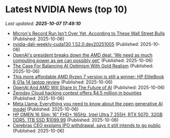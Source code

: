 # Latest NVIDIA News (top 10)
_Last updated: **2025-10-07 17:49:10**_

- [Micron's Record Run Isn't Over Yet, According to These Wall Street Bulls](https://www.investopedia.com/micron-shares-will-rise-say-these-wall-street-bulls-11824707) (Published: 2025-10-06)
- [nvidia-dali-weekly-cuda130 1.52.0.dev20251005](https://pypi.org/project/nvidia-dali-weekly-cuda130/1.52.0.dev20251005/) (Published: 2025-10-06)
- [OpenAI's president breaks down the AMD deal: 'We need as much computing power as we can possibly get'](https://www.businessinsider.com/openai-amd-deal-greg-brockman-compute-power-needed-2025-10) (Published: 2025-10-06)
- [The Case For Balancing AI Optimism With Gold Realism](https://www.forbes.com/sites/greatspeculations/2025/10/06/the-case-for-balancing-ai-optimism-with-gold-realism/) (Published: 2025-10-06)
- [This more affordable AMD Ryzen 7 version is still a winner: HP EliteBook 8 G1a 14 laptop review](https://www.notebookcheck.net/This-more-affordable-AMD-Ryzen-7-version-is-still-a-winner-HP-EliteBook-8-G1a-14-laptop-review.1060764.0.html) (Published: 2025-10-06)
- [OpenAI And AMD Will Share In The Future of AI](https://pcper.com/2025/10/openai-and-amd-will-share-in-the-future-of-ai/) (Published: 2025-10-06)
- [Zeroday Cloud hacking contest offers $4.5 million in bounties](https://www.bleepingcomputer.com/news/security/zeroday-cloud-hacking-contest-offers-45-million-in-bounties/) (Published: 2025-10-06)
- [Meta Llama: Everything you need to know about the open generative AI model](https://techcrunch.com/2025/10/06/meta-llama-everything-you-need-to-know-about-the-open-generative-ai-model/) (Published: 2025-10-06)
- [HP OMEN 16 Slim: 16" FHD+ 165Hz, Intel Ultra 7 255H, RTX 5070, 32GB DDR5, 1TB SSD $1099.99](https://slickdeals.net/f/18667774-hp-omen-16-slim-16-fhd-165hz-intel-ultra-7-255h-rtx-5070-32gb-ddr5-1tb-ssd-1099-99) (Published: 2025-10-06)
- [Cerebras CEO explains IPO withdrawal, says it still intends to go public](https://www.cnbc.com/2025/10/06/cerebras-ceo-says-company-still-intends-to-go-public.html) (Published: 2025-10-06)

